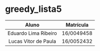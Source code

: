 # greedy_lista5
| Aluno | Matrícula |
|  :-: |   :-:  |
| Eduardo Lima Ribeiro | 16/0049458 |
| Lucas Vitor de Paula | 16/0052432 |
